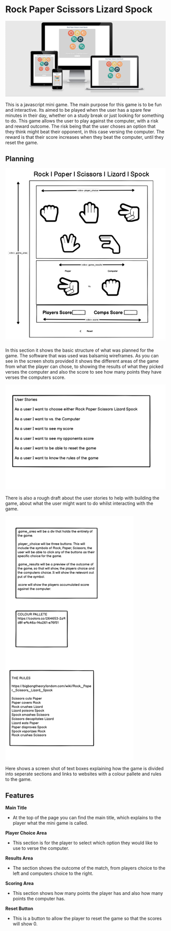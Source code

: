 # Rock Paper Scissors Lizard Spock

![Responsive Mockup](assets/images/responsive-mockup.png)

This is a javascript mini game. The main purpose for this game is to be fun and interactive. Its aimed to be played when the user has a spare few minutes in their day, whether on a study break or just looking for something to do. This game allows the user to play against the computer, with a risk and reward outcome. The risk being that the user choses an option that they think might beat their opponent, in this case versing the computer. The reward is that their score increases when they beat the computer, until they reset the game. 

## Planning

![Draft Idea of Game](assets/images/draft-idea.png)

In this section it shows the basic structure of what was planned for the game. The software that was used was balsamiq wireframes. As you can see in the screen shots provided it shows the different areas of the game from what the player can chose, to showing the results of what they picked verses the computer and also the score to see how many points they have verses the computers score. 

![User Stories](assets/images/user-stories.png)

There is also a rough draft about the user stories to help with building the game, about what the user might want to do whilst interacting with the game.

![Brainstorm](assets/images/brainstorm.png)

Here shows a screen shot of text boxes explaining how the game is divided into seperate sections and links to websites with a colour pallete and rules to the game.

## Features

__Main Title__

* At the top of the page you can find the main title, which explains to the player what the mini game is called.

__Player Choice Area__

* This section is for the player to select which option they would like to use to verse the computer.

__Results Area__

* The section shows the outcome of the match, from players choice to the left and computers choice to the right.

__Scoring Area__

* This section shows how many points the player has and also how many points the computer has.

__Reset Button__

* This is a button to allow the player to reset the game so that the scores will show 0.